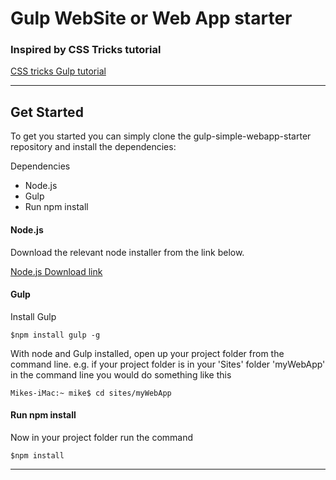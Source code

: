 # Gulp WebSite or Web App starter

### Inspired by CSS Tricks tutorial
[CSS tricks Gulp tutorial](https://css-tricks.com/gulp-for-beginners/)

---

## Get Started
To get you started you can simply clone the gulp-simple-webapp-starter repository and install the dependencies:

Dependencies

* Node.js
* Gulp
* Run npm install

#### Node.js

Download the relevant node installer from the link below.

[Node.js Download link](https://nodejs.org/en/download/)


#### Gulp
Install Gulp
```
$npm install gulp -g

```
With node and Gulp installed, open up your project folder from the command line. e.g. if your project folder is in your 'Sites' folder 'myWebApp' in the command line you would do something like this

```
Mikes-iMac:~ mike$ cd sites/myWebApp

```
#### Run npm install
Now in your project folder run the command

```
$npm install

```
----
